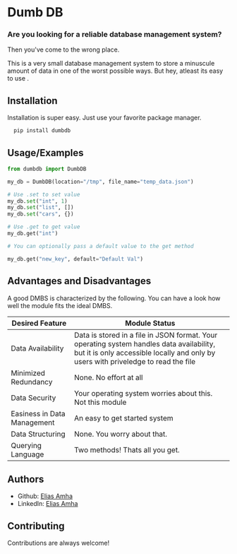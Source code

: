 
# Dumb DB

### Are you looking for a reliable database management system? 
Then you've come to the wrong place. 

This is a very small database management system to store a minuscule amount of data in one of the worst possible ways. But hey, atleast its easy to use .

## Installation

Installation is super easy. Just use your favorite package manager.

```bash
  pip install dumbdb
```
    
## Usage/Examples

```python
from dumbdb import DumbDB

my_db = DumbDB(location="/tmp", file_name="temp_data.json")

# Use .set to set value
my_db.set("int", 1)
my_db.set("list", [])
my_db.set("cars", {})

# Use .get to get value
my_db.get("int")

# You can optionally pass a default value to the get method

my_db.get("new_key", default="Default Val")

```


## Advantages and Disadvantages

A good DMBS is characterized by the following. You can have a look how well the module fits the ideal DMBS.


| Desired Feature | Module Status |
|---|---|
| Data Availability | Data is stored in a file in JSON format. Your operating system handles data availability, but it is only accessible locally and only by users with priveledge to read the file |
| Minimized Redundancy | None. No effort at all |
| Data Security | Your operating system worries about this. Not this module |
| Easiness in Data Management | An easy to get started system |
| Data Structuring | None. You worry about that. |
| Querying Language | Two methods! Thats all you get. |

## Authors

- Github: [Elias Amha](https://www.github.com/0xecho)
- LinkedIn: [Elias Amha](https://www.linkedin.com/in/elijahma)


## Contributing

Contributions are always welcome!


